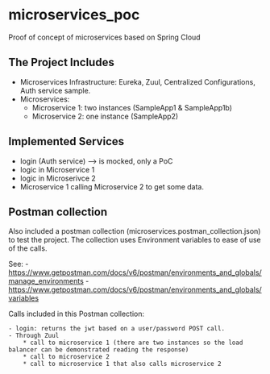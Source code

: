 # microservices_poc
Proof of concept of microservices based on Spring Cloud

## The Project Includes

  - Microservices Infrastructure: Eureka, Zuul, Centralized Configurations, Auth service sample.
  - Microservices:
    * Microservice 1: two instances (SampleApp1 & SampleApp1b)
    * Microservice 2: one instance (SampleApp2)

## Implemented Services

  - login (Auth service) --> is mocked, only a PoC
  - logic in Microservice 1
  - logic in Microserivce 2
  - Microservice 1 calling Microservice 2 to get some data.

## Postman collection

  Also included a postman collection (microservices.postman_collection.json) to test the project. The collection uses Environment variables to ease of use of the calls.
  
  See:
    - https://www.getpostman.com/docs/v6/postman/environments_and_globals/manage_environments
	- https://www.getpostman.com/docs/v6/postman/environments_and_globals/variables
	
	
  Calls included in this Postman collection:
  
    - login: returns the jwt based on a user/password POST call.
    - Through Zuul
		* call to microservice 1 (there are two instances so the load balancer can be demonstrated reading the response)
		* call to microservice 2
		* call to microservice 1 that also calls microservice 2
		

